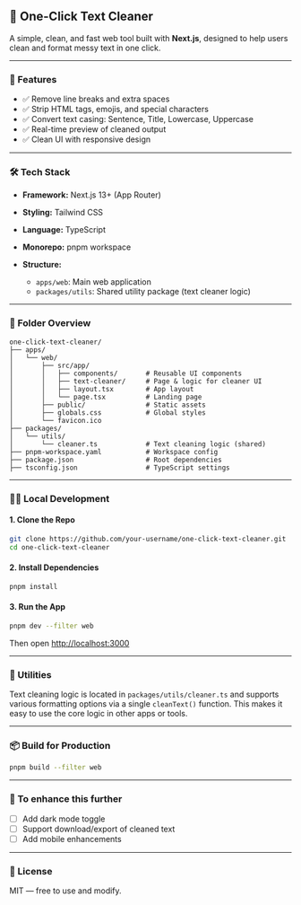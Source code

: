 ## 🧽 One-Click Text Cleaner

A simple, clean, and fast web tool built with **Next.js**, designed to help users clean and format messy text in one click.

---

### 🚀 Features

* ✅ Remove line breaks and extra spaces
* ✅ Strip HTML tags, emojis, and special characters
* ✅ Convert text casing: Sentence, Title, Lowercase, Uppercase
* ✅ Real-time preview of cleaned output
* ✅ Clean UI with responsive design

---

### 🛠️ Tech Stack

* **Framework:** Next.js 13+ (App Router)
* **Styling:** Tailwind CSS
* **Language:** TypeScript
* **Monorepo:** pnpm workspace
* **Structure:**

  * `apps/web`: Main web application
  * `packages/utils`: Shared utility package (text cleaner logic)

---

### 📁 Folder Overview

```
one-click-text-cleaner/
├── apps/
│   └── web/
│       ├── src/app/
│       │   ├── components/       # Reusable UI components
│       │   ├── text-cleaner/     # Page & logic for cleaner UI
│       │   ├── layout.tsx        # App layout
│       │   └── page.tsx          # Landing page
│       ├── public/               # Static assets
│       ├── globals.css           # Global styles
│       └── favicon.ico
├── packages/
│   └── utils/
│       └── cleaner.ts            # Text cleaning logic (shared)
├── pnpm-workspace.yaml           # Workspace config
├── package.json                  # Root dependencies
├── tsconfig.json                 # TypeScript settings
```

---

### 🧑‍💻 Local Development

#### 1. Clone the Repo

```bash
git clone https://github.com/your-username/one-click-text-cleaner.git
cd one-click-text-cleaner
```

#### 2. Install Dependencies

```bash
pnpm install
```

#### 3. Run the App

```bash
pnpm dev --filter web
```

Then open [http://localhost:3000](http://localhost:3000)

---

### 🧠 Utilities

Text cleaning logic is located in `packages/utils/cleaner.ts` and supports various formatting options via a single `cleanText()` function. This makes it easy to use the core logic in other apps or tools.

---

### 📦 Build for Production

```bash
pnpm build --filter web
```

---

### 📌 To enhance this further

* [ ] Add dark mode toggle
* [ ] Support download/export of cleaned text
* [ ] Add mobile enhancements

---

### 📃 License

MIT — free to use and modify.
